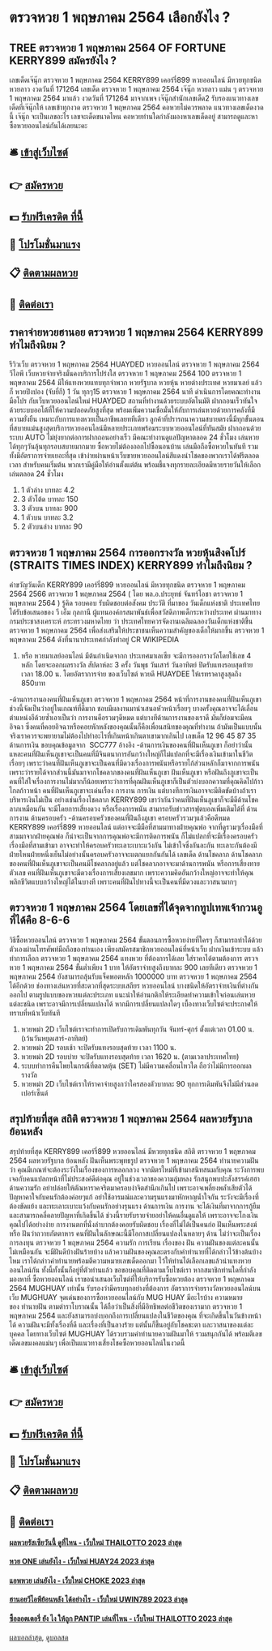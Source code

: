 # ตรวจหวย 1 พฤษภาคม 2564 เลือกยังไง ?
## TREE ตรวจหวย 1 พฤษภาคม 2564 OF FORTUNE KERRY899 สมัครยังไง ?
เลขเด็ดเจ๊นุ๊ก ตรวจหวย 1 พฤษภาคม 2564 KERRY899 เคอร์รี่899 หวยออนไลน์ มีหวยทุกชนิด หวยลาว งวดวันที่ 171264
เลขเด็ด ตรวจหวย 1 พฤษภาคม 2564 เจ๊นุ๊ก หวยลาว แม่น ๆ ตรวจหวย 1 พฤษภาคม 2564 มาแล้ว งวดวันที่ 171264 มาจากเพจ เจ๊นุ๊กสำนักเลขเด็ด2 รับรองแนวทางเลขเด็ดที่เจ๊นุ๊กให้ เลขเข้าทุกงวด ตรวจหวย 1 พฤษภาคม 2564 คอหวยไม่ควรพลาด แนวทางเลขเด็ดงวดนี้ เจ๊นุ๊ก จะเป็นเลขอะไร เลขจะเด็ดขนาดไหน คอหวยท่านใดกำลังมองหาเลขเด็ดอยู่ สามารถดูและหาซื้อหวยออนไลน์กันได้เลยนะคะ

## 🛎 [เข้าสู่เว็บไซต์](https://bit.ly/3BG5bNw)
## 👉 [สมัครหวย](https://bit.ly/3BG5bNw)
## 💵 [รับฟรีเครดิต ที่นี้](https://bit.ly/3C3mvgS)
## 👑 [โปรโมชั่นมาแรง](https://bit.ly/3C3mvgS)
## 📋 [ติดตามผลหวย](https://bit.ly/3C3mvgS)
## 📱 [ติดต่อเรา](https://bit.ly/3C3mvgS)

## ราคาจ่ายหวยฮานอย ตรวจหวย 1 พฤษภาคม 2564 KERRY899 ทำไมถึงนิยม ?
รีวิวเว็บ ตรวจหวย 1 พฤษภาคม 2564 HUAYDED หวยออนไลน์ ตรวจหวย 1 พฤษภาคม 2564 วีไอพี เว็บหวยจ่ายจริงมั่นคงบริการโปร่งใส ตรวจหวย 1 พฤษภาคม 2564 100 ตรวจหวย 1 พฤษภาคม 2564 มีให้แทงหวยแทบทุกจำพวก หวยรัฐบาล หวยหุ้น หวยต่างประเทศ หวยมาเลย์ แล้วก็ หวยปิงปอง (จับยี่กี) 1 วัน ทุกๆ15 ตรวจหวย 1 พฤษภาคม 2564 นาที ดำเนินการโดยคณะทำงานมือโปร กับเว็บหวยออนไลน์ใหม่ HUAYDED สถานที่ทำงานด้วยระบบอัตโนมัติ ฝากถอนเร็วทันใจด้วยระบบออโต้ที่ให้ความปลอดภัยสูงที่สุด พร้อมเพิ่มความเชื่อมั่นให้กับการเล่นหวยด้วยการคลังที่มีความยั่งยืน เหมาะกับการแทงหวยเป็นอาชีพเลยททีเดียว ลูกค้าที่ปรารถนาความสบายตรงนี้มีทุกขั้นตอนที่สบายแม่นสูงสุดบริการหวยออนไลน์มีหลายประเภทพร้อมระบบหวยออนไลน์ที่ทันสมัย ฝากถอนด้วยระบบ AUTO ไม่ยุ่งยากต่อการฝากถอนอย่างเร็ว มีคณะทำงานดูแลปัญหาตลอด 24 ชั่วโมง เล่นหวยได้ทุกๆวันลุ้นทุกรอบสบายมากมาย ซื้อหวยไม่ต้องออกไปซื้อนอนบ้าน เล่นมือถือซื้อหวยในทันที รวมทั้งมีอัตราการจ่ายเยอะที่สุด เข้าง่ายผ่านหน้าเว็บขายหวยออนไลน์สีแดงนำโชคของพวกเราได้ฟรีตลอดเวลา สำหรับคนเริ่มต้น พวกเรามีคู่มือให้อ่านตั้งแต่ต้น พร้อมชี้แจงทุกรายละเอียดมีหวยรายวันให้เลือกเล่นตลอด 24 ชั่วโมง
1. 1 ตัวล่าง บาทละ 4.2
2. 3 ตัวโต้ด บาทละ 150
3. 3 ตัวบน บาทละ 900
4. 1 ตัวบน บาทละ 3.2
5. 2 ตัวบนล่าง บาทละ 90

## ตรวจหวย 1 พฤษภาคม 2564 การออกรางวัล หวยหุ้นสิงคโปร์ (STRAITS TIMES INDEX) KERRY899 ทำไมถึงนิยม ?
คำขวัญวันเด็ก KERRY899 เคอร์รี่899 หวยออนไลน์ มีหวยทุกชนิด ตรวจหวย 1 พฤษภาคม 2564 2566 ตรวจหวย 1 พฤษภาคม 2564 ( โดย พล.อ.ประยุทธ์ จันทร์โอชา ตรวจหวย 1 พฤษภาคม 2564 )
รู้คิด รอบคอบ รับผิดชอบต่อสังคม
ประวัติ ที่มาของ วันเด็กแห่งชาติ
ประเทศไทยได้รับข้อเสนอของ วี เอ็ม กุลกานี ผู้แทนองค์กรสมาพันธ์เพื่อสวัสดิภาพเด็กระหว่างประเทศ ผ่านมาทางกรมประชาสงเคราะห์ กระทรวงมหาดไทย ว่า ประเทศไทยควรจัดงานเฉลิมฉลองวันเด็กแห่งชาติขึ้น ตรวจหวย 1 พฤษภาคม 2564 เพื่อส่งเสริมให้ประชาชนเห็นความสำคัญของเด็กให้มากขึ้น ตรวจหวย 1 พฤษภาคม 2564 ดังที่นานาประเทศกำลังทำอยู่
CR WIKIPEDIA
1. หรือ หวยมาเลย์ออนไลน์ มีต้นกำเนิดจากก ประเทศมาเลเซีย จะมีการออกรางวัลโดยใช้เลข 4 หลัก โดยจะออกผลรางวัล สัปดาห์ละ 3 ครั้ง วันพุธ วันเสาร์ วันอาทิตย์ ปิดรับแทงรอบสุดท้าย เวลา 18.00 น. โดยอัตราการจ่าย ของเว็บไซต์ หวยดี HUAYDEE ให้เรทราคาสูงสุดถึง 850บาท

-ด้านการงานองคนที่ฝันเห็นภูเขา ตรวจหวย 1 พฤษภาคม 2564 หน้าที่การงานของคนที่ฝันเห็นภูเขาช่วงนี้จัดเป็นว่าอยู่ในเกณฑ์ที่ดีมาก ชอบมีผลงานมานำเสนอหัวหน้าเรื่อยๆ บางครั้งคุณอาจจะได้เลื่อนตำแหน่งอีด้วยซ้ำเอาเป็นว่า การงานคือรวมๆดีหมด แต่บางทีด้านการงานของเราดี มันก็ย่อมจะมีคนอิจฉา ซึ่งคนที่คอยอิจฉาหรือคอยหักหลังของคุณนั้นก็คือเพื่อนสนิทของคุณที่ทำงาน ถ้ามันเป็นแบบนั้นจริงเราควรจะพยายามไม่ต้องไปทำอะไรที่เกินหน้าเกินตาเขามากเกินไป
เลขเด็ด 12 96 45 87 35
ด้านการเงิน
ขอบคุณข้อมูลจาก  SCC777
อ้างอิง
-ด้านการเงินของคนที่ฝันเห็นภูเขา ก็อย่าว่านั้นแหละคนที่ฝันเห็นภูเขาจะเป็นคนที่มีจินตนาการอันกว้างใหญ่ก็ไม่แปลกที่จะมีเรื่องเงินเข้ามาในชีวิตเรื่อยๆ เพราะว่าคนที่ฝันเห็นภูเขาจะเป็นคนที่มีดวงเรื่องการพนันหรือรายไก้ส่วนหลักก็มาจากการพนัน เพราะว่ารายได้จากส่วนนี้มันมาจากโชคลาภของคนที่ฝันเห็นภูเขา
ฝันเห็นภูเขา หรือฝันถึงภูเขาจะเป็นคนที่ใส่ใจเรื่องการงานไม่มากก็น้อยเพราะว่าการที่คุณฝันเห็นภูเขาก็เป็นตัวบ่งบอกความที่คุณคิดไปก้าวไกลก้าวหน้า คนที่ฝันเห็นภูเขาจะเด่นเรื่อง การงาน การเงิน แต่บางทีการเงินอาจจะมีติดขัดบ้างถ้าเราบริหารเงินไม่เป็น อย่างเช่นเรื่องโชคลาภ KERRY899 เขาว่ากันว่าคนที่ฝันเห็นภูเขาก็จะมีดีด้านโชคลาภเหมือนกัน จะมีโดยการเสี่ยงดวง หรือเรื่องการพนัน
สามารถรับข่าวสารฟุตบอลเพิ่มเติมได้ที่
ด้านการงาน
ด้านครอบครัว
-ด้านครอบครัวของคนที่ฝันถึงภูเขา ครอบครัวรวมๆแล้วคือดีหมด KERRY899 เคอร์รี่899 หวยออนไลน์ แต่อาจจะมีมือที่สามมาทางฝ่ายคุณพ่อ จากที่ดูรวมๆเรื่องมือที่สามมาจากฝ่ายคุณพ่อ ก็น่าจะเป็นจากการคุณพ่อจะมีการติดการพนัน ก็ไม่แปลกที่จะมีเรื่องครอบครัวเรื่องมือที่สามเข้ามา อาจจะทำให้ครอบครัวทะเลาะเบาะแว้งกัน ไม่เข้าใจซึ่งกันละกัน ทะเลาะกันต้องมีฝ่ายไหนฝ่ายหนึ่งเย็นไม่อย่างนั้นครอบครัวอาจจะแตกแยกกันกันได้
เลขเด็ด
ด้านโชคลาภ
ด้านโชคลาภของคนที่ฝันเห็นภูเขาจะเป็นคนมีโชคลาภอยู่แล้ว แต่โชคลาภอาจจะมาด้านการพนัน หรือการเสี่ยงทายตัวเลข คนที่ฝันเห็นภูเขาจะมีดวงเรื่องการเสี่ยงเลขมาก เพราะความคิดอันกว้างใหญ่อาจจะทำให้คุณพลิกชีวิตแบบกว้างใหญ่ได้ในบางที เพราะคนที่ฝันไปทางนี้จะเป็นคนที่มีดวงและวาสนามากๆ

## ตรวจหวย 1 พฤษภาคม 2564 โดยเลขที่ได้จุดจากทูปเทพเจ้ากวนอู ที่ได้คือ 8-6-6
วิธีซื้อหวยออนไลน์ ตรวจหวย 1 พฤษภาคม 2564 ขั้นตอนการซื้อหวยง่ายที่ใครๆ ก็สามารถทำได้ด้วยตัวเองผ่านโทรศัพท์มือถือของท่านเอง เพียงสมัครสมาชิกหวยออนไลน์ที่หน้าเว็บ ฝากเงินเข้าระบบ แล้วทำการเลือก ตรวจหวย 1 พฤษภาคม 2564 แทงหวย ที่ต้องการได้เลย ใส่ราคาได้ตามต้องการ ตรวจหวย 1 พฤษภาคม 2564 ขั้นต่ำเพียง 1 บาท ให้อัตราจ่ายสูงถึงบาทละ 900 เลยทีเดียว ตรวจหวย 1 พฤษภาคม 2564 ยังสามารถลุ้นรับแจ็คพอตหลัก 1000000 บาท ตรวจหวย 1 พฤษภาคม 2564 ได้อีกด้วย ช่องทางเล่นหวยที่สะดวกที่สุดระบบเสถียร
หวยออนไลน์ บางชนิดให้อัตราจ่ายเงินที่ต่างกันออกไป ตามรูปแบบของหวยแต่ละประเภท แนะนำให้อ่านกติกให้ระเอียดทำความเข้าใจก่อนเล่นหวยแต่ละชนิด เพราะอาจมีการเปลี่ยนแปลงได้ หากมีการเปลี่ยนแปลงใดๆ เบื้องทางเว็บไซต์จะประกาศให้ทราบที่หน้าเว็บทันที
1. หวยพม่า 2D เว็บไซต์เราจะทำการเปิดรับการเดิมพันทุกวัน จันทร์-ศุกร์ ตั้งแต่เวลา 01.00 น. (เว้นวันหยุดเสาร์-อาทิตย์)
2. หวยพม่า 2D รอบเช้า จะปิดรับแทงรอบสุดท้าย เวลา 1100 น.
3. หวยพม่า 2D รอบบ่าย จะปิดรับแทงรอบสุดท้าย เวลา 1620 น. (ตามเวลาประเทศไทย)
4. ระบบทำการคืนโพยในกรณีที่ตลาดหุ้น (SET) ไม่มีความเคลื่อนไหวใด ถือว่าไม่มีการออกผลรางวัล
5. หวยพม่า 2D เว็บไซต์เราให้ราคาจ่ายสูงกว่าใครสองตัวบาทละ 90 ทุกการเดิมพันจึงไม่มีส่วนลดเปอร์เซ็นต์

## สรุปท้ายที่สุด สถิติ ตรวจหวย 1 พฤษภาคม 2564 ผลหวยรัฐบาล ย้อนหลัง
สรุปท้ายที่สุด KERRY899 เคอร์รี่899 หวยออนไลน์ มีหวยทุกชนิด สถิติ ตรวจหวย 1 พฤษภาคม 2564 ผลหวยรัฐบาล ย้อนหลัง ฝันเห็นพระพุทธรูป ตรวจหวย 1 พฤษภาคม 2564 ทำนายความฝันว่า คุณมีเกณฑ์จะต้องระวังในเรื่องของการหลอกลวง จากมิตรใหม่ที่เข้ามาสนิทสนมกับคุณ ระวังการพบเจอกับคนแปลกหน้าที่ไม่ประสงค์ดีต่อคุณ อยู่ในช่วงเวลาของความลุ่มหลง รักสนุกพบปะสังสรรค์เฮฮา
ด้านความรัก อย่าปล่อยให้ตัณหาราคจริตมาครอบงำจิตสำนึกเกินไป เพราะอาจเพลี่ยงพล้ำเสียตัวได้ ปัญหาคาใจกับคนรักต้องค่อยๆแก้ อย่าใช้อารมณ์และความรุนแรงมาหักหาญน้ำใจกัน ระวังจะมีเรื่องที่ต้องขัดแย้ง และทะเลาะเบาะแว้งกับคนรักอย่างรุนแรง
ด้านการเงิน การงาน จะได้เงินที่มาจากการกู้ยืม และสามารถคลี่คลายปัญหาที่เกิดขึ้นได้ ช่วงนี้รายรับรายจ่ายอย่าให้คนอื่นดูแลให้ เพราะอาจจะโกงเงินคุณไปได้อย่างง่าย การงานตกที่นั่งลำบากต้องคอยรับผิดชอบ เรื่องที่ไม่ได้เป็นคนก่อ
ฝันเห็นพระสงฆ์ หรือ ฝันว่าถวายภัตตาหาร คนที่ฝันในลักษณะนี้มีโอกาสเปลี่ยนแปลงในหลายๆ ด้าน ไม่ว่าจะเป็นเรื่องการลงทุน ตรวจหวย 1 พฤษภาคม 2564 ความรัก การเรียน
เรื่องของ ฝัน ความฝันของแต่ละคนนั้นไม่เหมือนกัน จะมีฝันดีบ้างฝันร้ายบ้าง แล้วความฝันของคุณละตรงกับคำทำนายที่ได้กล่าวไว้ข้างต้นบ้างไหม เราได้กล่าวคำทำนายพร้อมตีความหมายเลขเด็ดออกมา ไว้ให้ท่านได้เลือกเลขแล้วนำแทงหวยออนไลน์กัน ทั้งนี้ทั้งนั้นก็อยู่ที่ตัวท่านแล้ว ขอขอบคุณที่ติดตามเว็บไซต์เรา
หากสมาชิกท่านใดที่กำลังมองหาที่ ซื้อหวยออนไลน์ เราขอนำเสนอเว็บไซต์ที่ให้บริการรับซื้อหวยต้อง ตรวจหวย 1 พฤษภาคม 2564 MUGHUAY เท่านั้น รับรองว่ามีครบทุกอย่างที่ต้องการ
อัตราการจ่ายรางวัลหวยออนไลน์บนเว็บ MUGHUAY
จุดเด่นของการซื้อหวยออนไลน์กับ MUG HUAY มีอะไรบ้าง
ความหมายของ ทำนายฝัน ตามตำราโบราณนั้น ได้ถือว่าเป็นสิ่งที่มีอิทธิพลต่อชีวิตของเรามาก ตรวจหวย 1 พฤษภาคม 2564 และยังสามารถบ่งบอกถึงการเปลี่ยนแปลงในชีวิตของคุณ ที่จะเกิดขึ้นในวันข้างหน้าได้ ความฝันจะมีทั้งเรื่องที่ดี และเรื่องที่เป็นลางร้าย แต่นั้นก็ขึ้นอยู่กับโชคชะตา และวาสนาของแต่ละบุคคล โดยทางเว็บไซต์ MUGHUAY ได้รวบรวมคำทำนายความฝันมาให้ รวมสนุกกันได้ พร้อมตีเลขเด็ดเลขมงคลแม่นๆ เพื่อเป็นแนวทางเสี่ยงโชคซื้อหวยออนไลน์ในงวดนี้

## 🛎 [เข้าสู่เว็บไซต์](https://bit.ly/3BG5bNw)
## 👉 [สมัครหวย](https://bit.ly/3BG5bNw)
## 💵 [รับฟรีเครดิต ที่นี้](https://bit.ly/3C3mvgS)
## 👑 [โปรโมชั่นมาแรง](https://bit.ly/3C3mvgS)
## 📋 [ติดตามผลหวย](https://bit.ly/3C3mvgS)
## 📱 [ติดต่อเรา](https://bit.ly/3C3mvgS)

#### [ผลหวยรัสเซียวันนี้ ดูที่ไหน - เว็บใหม่ THAILOTTO 2023 ล่าสุด](https://atom.io/themes/ผลหวยรัสเซียวันนี้%20ดูที่ไหน%20-%20เว็บใหม่%20thailotto%202023%20ล่าสุด)
#### [หวย ONE เล่นยังไง - เว็บใหม่ HUAY24 2023 ล่าสุด](https://atom.io/themes/หวย%20one%20เล่นยังไง%20-%20เว็บใหม่%20huay24%202023%20ล่าสุด)
#### [แอพหวย เล่นยังไง - เว็บใหม่ CHOKE 2023 ล่าสุด](https://atom.io/themes/แอพหวย%20เล่นยังไง%20-%20เว็บใหม่%20choke%202023%20ล่าสุด)
#### [ฮานอยวีไอพีย้อนหลัง ได้อย่างไร - เว็บใหม่ UWIN789 2023 ล่าสุด](https://atom.io/themes/ฮานอยวีไอพีย้อนหลัง%20ได้อย่างไร%20-%20เว็บใหม่%20uwin789%202023%20ล่าสุด)
#### [ซื้อลอตเตอรี่ ยัง ไง ให้ถูก PANTIP เล่นที่ไหน - เว็บใหม่ THAILOTTO 2023 ล่าสุด](https://atom.io/themes/ซื้อลอตเตอรี่%20ยัง%20ไง%20ให้ถูก%20pantip%20เล่นที่ไหน%20-%20เว็บใหม่%20thailotto%202023%20ล่าสุด)

[ผลบอลล่าสุด](https://siamsport.tv "ผลบอลล่าสุด"), [ดูบอลสด](https://siamsport.tv/ดูบอลสด "ดูบอลสด")